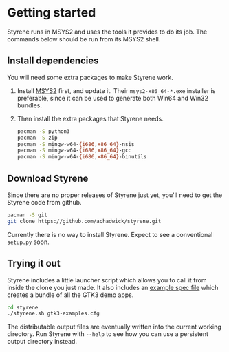 # Getting started

Styrene runs in MSYS2 and uses the tools it provides to do its job.
The commands below should be run from its MSYS2 shell.

## Install dependencies

You will need some extra packages to make Styrene work.

1. Install [MSYS2][m2] first, and update it.
   Their `msys2-x86_64-*.exe` installer is preferable,
   since it can be used to generate both Win64 and Win32 bundles.

2. Then install the extra packages that Styrene needs.

    ```sh
    pacman -S python3
    pacman -S zip
    pacman -S mingw-w64-{i686,x86_64}-nsis
    pacman -S mingw-w64-{i686,x86_64}-gcc
    pacman -S mingw-w64-{i686,x86_64}-binutils
    ```

[m2]: https://msys2.github.io/

## Download Styrene

Since there are no proper releases of Styrene just yet,
you'll need to get the Styrene code from github.

```sh
pacman -S git
git clone https://github.com/achadwick/styrene.git
```

Currently there is no way to install Styrene.
Expect to see a conventional `setup.py` soon.

## Trying it out

Styrene includes a little launcher script which allows you to call it
from inside the clone you just made.
It also includes an [example spec file][xcfg]
which creates a bundle of all the GTK3 demo apps.

```sh
cd styrene
./styrene.sh gtk3-examples.cfg
```

The distributable output files are eventually written
into the current working directory.
Run Styrene with `--help` to see how you can use a
persistent output directory instead.

[xcfg]: https://github.com/achadwick/styrene/blib/master/gtk3-examples.cfg
